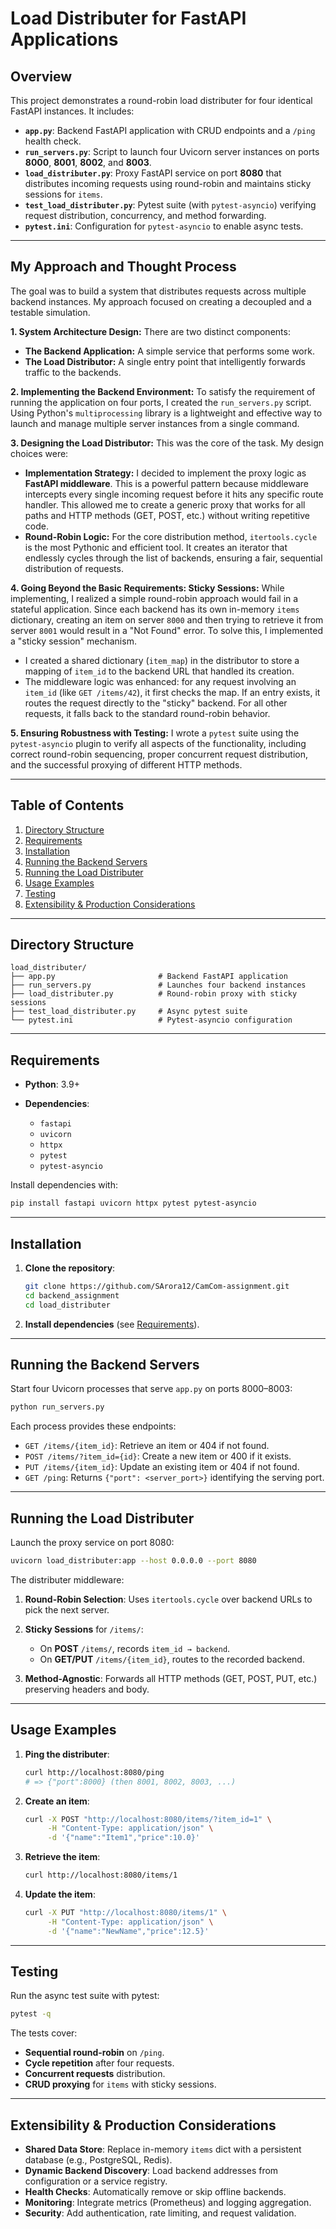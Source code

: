 # Load Distributer for FastAPI Applications

## Overview

This project demonstrates a round-robin load distributer for four identical FastAPI instances. It includes:

- **`app.py`**: Backend FastAPI application with CRUD endpoints and a `/ping` health check.
- **`run_servers.py`**: Script to launch four Uvicorn server instances on ports **8000**, **8001**, **8002**, and **8003**.
- **`load_distributer.py`**: Proxy FastAPI service on port **8080** that distributes incoming requests using round-robin and maintains sticky sessions for `items`.
- **`test_load_distributer.py`**: Pytest suite (with `pytest-asyncio`) verifying request distribution, concurrency, and method forwarding.
- **`pytest.ini`**: Configuration for `pytest-asyncio` to enable async tests.

---

## My Approach and Thought Process

The goal was to build a system that distributes requests across multiple backend instances. My approach focused on creating a decoupled and a testable simulation.

**1. System Architecture Design:**
There are two distinct components:

- **The Backend Application:** A simple service that performs some work.
- **The Load Distributor:** A single entry point that intelligently forwards traffic to the backends.

**2. Implementing the Backend Environment:**
To satisfy the requirement of running the application on four ports, I created the `run_servers.py` script. Using Python's `multiprocessing` library is a lightweight and effective way to launch and manage multiple server instances from a single command.

**3. Designing the Load Distributor:**
This was the core of the task. My design choices were:

- **Implementation Strategy:** I decided to implement the proxy logic as **FastAPI middleware**. This is a powerful pattern because middleware intercepts every single incoming request before it hits any specific route handler. This allowed me to create a generic proxy that works for all paths and HTTP methods (GET, POST, etc.) without writing repetitive code.
- **Round-Robin Logic:** For the core distribution method, `itertools.cycle` is the most Pythonic and efficient tool. It creates an iterator that endlessly cycles through the list of backends, ensuring a fair, sequential distribution of requests.

**4. Going Beyond the Basic Requirements: Sticky Sessions:**
While implementing, I realized a simple round-robin approach would fail in a stateful application. Since each backend has its own in-memory `items` dictionary, creating an item on server `8000` and then trying to retrieve it from server `8001` would result in a "Not Found" error. To solve this, I implemented a "sticky session" mechanism.

- I created a shared dictionary (`item_map`) in the distributor to store a mapping of `item_id` to the backend URL that handled its creation.
- The middleware logic was enhanced: for any request involving an `item_id` (like `GET /items/42`), it first checks the map. If an entry exists, it routes the request directly to the "sticky" backend. For all other requests, it falls back to the standard round-robin behavior.

**5. Ensuring Robustness with Testing:**
I wrote a `pytest` suite using the `pytest-asyncio` plugin to verify all aspects of the functionality, including correct round-robin sequencing, proper concurrent request distribution, and the successful proxying of different HTTP methods.

---

## Table of Contents

1. [Directory Structure](#directory-structure)
2. [Requirements](#requirements)
3. [Installation](#installation)
4. [Running the Backend Servers](#running-the-backend-servers)
5. [Running the Load Distributer](#running-the-load-distributer)
6. [Usage Examples](#usage-examples)
7. [Testing](#testing)
8. [Extensibility & Production Considerations](#extensibility--production-considerations)

---

## Directory Structure

```
load_distributer/
├── app.py                       # Backend FastAPI application
├── run_servers.py               # Launches four backend instances
├── load_distributer.py          # Round-robin proxy with sticky sessions
├── test_load_distributer.py     # Async pytest suite
└── pytest.ini                   # Pytest-asyncio configuration
```

---

## Requirements

- **Python**: 3.9+
- **Dependencies**:

  - `fastapi`
  - `uvicorn`
  - `httpx`
  - `pytest`
  - `pytest-asyncio`

Install dependencies with:

```bash
pip install fastapi uvicorn httpx pytest pytest-asyncio
```

---

## Installation

1. **Clone the repository**:

   ```bash
   git clone https://github.com/SArora12/CamCom-assignment.git
   cd backend_assignment
   cd load_distributer
   ```

2. **Install dependencies** (see [Requirements](#requirements)).

---

## Running the Backend Servers

Start four Uvicorn processes that serve `app.py` on ports 8000–8003:

```bash
python run_servers.py
```

Each process provides these endpoints:

- `GET /items/{item_id}`: Retrieve an item or 404 if not found.
- `POST /items/?item_id={id}`: Create a new item or 400 if it exists.
- `PUT /items/{item_id}`: Update an existing item or 404 if not found.
- `GET /ping`: Returns `{"port": <server_port>}` identifying the serving port.

---

## Running the Load Distributer

Launch the proxy service on port 8080:

```bash
uvicorn load_distributer:app --host 0.0.0.0 --port 8080
```

The distributer middleware:

1. **Round-Robin Selection**: Uses `itertools.cycle` over backend URLs to pick the next server.
2. **Sticky Sessions** for `/items/`:

   - On **POST** `/items/`, records `item_id → backend`.
   - On **GET/PUT** `/items/{item_id}`, routes to the recorded backend.

3. **Method-Agnostic**: Forwards all HTTP methods (GET, POST, PUT, etc.) preserving headers and body.

---

## Usage Examples

1. **Ping the distributer**:

   ```bash
   curl http://localhost:8080/ping
   # => {"port":8000} (then 8001, 8002, 8003, ...)
   ```

2. **Create an item**:

   ```bash
   curl -X POST "http://localhost:8080/items/?item_id=1" \
        -H "Content-Type: application/json" \
        -d '{"name":"Item1","price":10.0}'
   ```

3. **Retrieve the item**:

   ```bash
   curl http://localhost:8080/items/1
   ```

4. **Update the item**:

   ```bash
   curl -X PUT "http://localhost:8080/items/1" \
        -H "Content-Type: application/json" \
        -d '{"name":"NewName","price":12.5}'
   ```

---

## Testing

Run the async test suite with pytest:

```bash
pytest -q
```

The tests cover:

- **Sequential round-robin** on `/ping`.
- **Cycle repetition** after four requests.
- **Concurrent requests** distribution.
- **CRUD proxying** for `items` with sticky sessions.

---

## Extensibility & Production Considerations

- **Shared Data Store**: Replace in-memory `items` dict with a persistent database (e.g., PostgreSQL, Redis).
- **Dynamic Backend Discovery**: Load backend addresses from configuration or a service registry.
- **Health Checks**: Automatically remove or skip offline backends.
- **Monitoring**: Integrate metrics (Prometheus) and logging aggregation.
- **Security**: Add authentication, rate limiting, and request validation.
